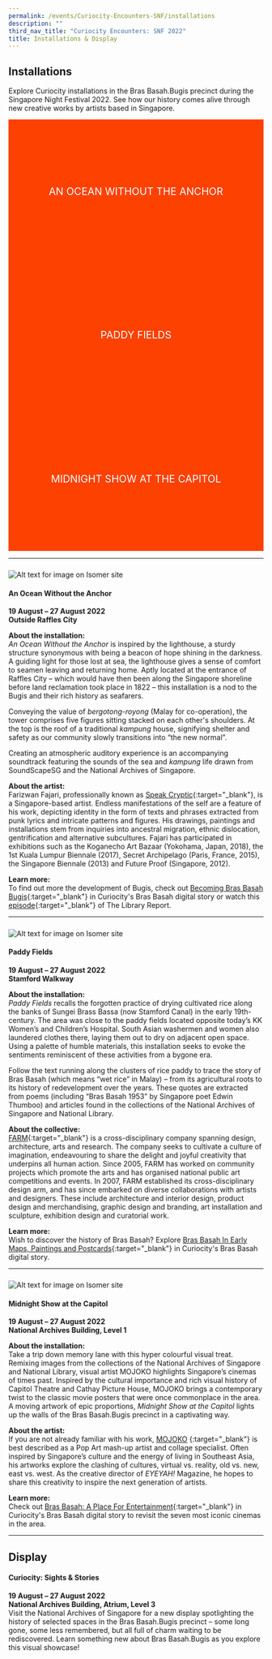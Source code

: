 ```yaml
---
permalink: /events/Curiocity-Encounters-SNF/installations
description: ""
third_nav_title: "Curiocity Encounters: SNF 2022"
title: Installations & Display
---
```

<style type="text/css">
	/* Click Box */
.clickbox { display: block; position: relative; width: 100%; padding-bottom: 56.25%; background-color: transparent; }
.clickbox span { padding: .5rem; }
.clickbox a { position: absolute; display: flex; width: 100%; height: 100%; align-items: center; justify-content: center; font-size: 1.25rem; text-align: center; text-decoration: none; text-transform: uppercase; }
.clickbox a:focus,
.clickbox a:hover { text-decoration: none; }

/* Orange */
.clickbox.is-orange { background-color: #FD4101; color: #FFFFFF; }
.clickbox.is-orange a { color: #FFFFFF; }
.clickbox.is-orange a:focus,
.clickbox.is-orange a:hover { background-color: #F3B69E; color: #000000; }	
</style>

## **Installations**
Explore Curiocity installations in the Bras Basah.Bugis precinct during the Singapore Night Festival 2022. See how our history comes alive through new creative works by artists based in Singapore.
<div class="row is-multiline">
  <div class="col is-one-third">
    <div class="clickbox is-orange">
      <a href="#speakcryptic">
        <span>An Ocean Without the Anchor</span>
      </a>
    </div>
  </div>
  <div class="col is-one-third">
    <div class="clickbox is-orange">
      <a href="#farm">
        <span>Paddy Fields</span>
      </a>
    </div>
  </div>
	<div class="col is-one-third">
    <div class="clickbox is-orange">
      <a href="#mojoko">
        <span>Midnight Show at the Capitol</span>
      </a>
    </div>
  </div>
  </div>
	
___

<h5 class="margin--bottom--lg" id="speakcryptic"></h5>

![Alt text for image on Isomer site](/images/theriverconnectsacm.png)

#### **An Ocean Without the Anchor**
**19 August – 27 August 2022**
<br>**Outside Raffles City**

**About the installation:**
<br>*An Ocean Without the Anchor* is inspired by the lighthouse, a sturdy structure synonymous with being a beacon of hope shining in the darkness. A guiding light for those lost at sea, the lighthouse gives a sense of comfort to seamen leaving and returning home. Aptly located at the entrance of Raffles City – which would have then been along the Singapore shoreline before land reclamation took place in 1822 – this installation is a nod to the Bugis and their rich history as seafarers. 

Conveying the value of *bergotong-royong* (Malay for co-operation), the tower comprises five figures sitting stacked on each other's shoulders. At the top is the roof of a traditional *kampung* house, signifying shelter and safety as our community slowly transitions into “the new normal”.

Creating an atmospheric auditory experience is an accompanying soundtrack featuring the sounds of the sea and *kampung* life drawn from SoundScapeSG and the National Archives of Singapore.

**About the artist:**
<br>Farizwan Fajari, professionally known as [Speak Cryptic](https://www.speakcryptic.com){:target="_blank"}, is a Singapore-based artist. Endless manifestations of the self are a feature of his work, depicting identity in the form of texts and phrases extracted from punk lyrics and intricate patterns and figures. His drawings, paintings and installations stem from inquiries into ancestral migration, ethnic dislocation, gentrification and alternative subcultures. Fajari has participated in exhibitions such as the Koganecho Art Bazaar (Yokohama, Japan, 2018), the 1st Kuala Lumpur Biennale (2017), Secret Archipelago (Paris, France, 2015), the Singapore Biennale (2013) and Future Proof (Singapore, 2012).

**Learn more:**
<br>To find out more the development of Bugis, check out [Becoming Bras Basah Bugis](https://curiocity.nlb.gov.sg/singapore-visualised/digital-stories/conclude-bb){:target="_blank"} in Curiocity's Bras Basah digital story or watch this [episode](https://youtu.be/7u8uNHRJ1HM){:target="_blank"} of The Library Report.

___

<h5 class="margin--bottom--lg" id="farm"></h5>

![Alt text for image on Isomer site](/images/atessellationofmemories.jpg)

#### **Paddy Fields**
**19 August – 27 August 2022**
<br>**Stamford Walkway**

**About the installation:**
<br>*Paddy Fields* recalls the forgotten practice of drying cultivated rice along the banks of Sungei Brass Bassa (now Stamford Canal) in the early 19th-century. The area was close to the paddy fields located opposite today’s KK Women’s and Children’s Hospital. South Asian washermen and women also laundered clothes there, laying them out to dry on adjacent open space. Using a palette of humble materials, this installation seeks to evoke the sentiments reminiscent of these activities from a bygone era.

Follow the text running along the clusters of rice paddy to trace the story of Bras Basah (which means “wet rice” in Malay) – from its agricultural roots to its history of redevelopment over the years. These quotes are extracted from poems (including “Bras Basah 1953” by Singapore poet Edwin Thumboo) and articles found in the collections of the National Archives of Singapore and National Library.

**About the collective:**
<br>[FARM](https://www.farm.sg){:target="_blank"} is a cross-disciplinary company spanning design, architecture, arts and research. The company seeks to cultivate a culture of imagination, endeavouring to share the delight and joyful creativity that underpins all human action. Since 2005, FARM has worked on community projects which promote the arts and has organised national public art competitions and events. In 2007, FARM established its cross-disciplinary design arm, and has since embarked on diverse collaborations with artists and designers. These include architecture and interior design, product design and merchandising, graphic design and branding, art installation and sculpture, exhibition design and curatorial work.

**Learn more:**
<br>Wish to discover the history of Bras Basah? Explore [Bras Basah In Early Maps, Paintings and Postcards](https://curiocity.nlb.gov.sg/singapore-visualised/digital-stories/bb-early){:target="_blank"} in Curiocity's Bras Basah digital story.

___

<h5 class="margin--bottom--lg" id="mojoko"></h5>

![Alt text for image on Isomer site](/images/lumba.jpg)

#### **Midnight Show at the Capitol**
**19 August – 27 August 2022**
<br>**National Archives Building, Level 1**

**About the installation:**
<br>Take a trip down memory lane with this hyper colourful visual treat. Remixing images from the collections of the National Archives of Singapore and National Library, visual artist MOJOKO highlights Singapore’s cinemas of times past. Inspired by the cultural importance and rich visual history of Capitol Theatre and Cathay Picture House, MOJOKO brings a contemporary twist to the classic movie posters that were once commonplace in the area. A moving artwork of epic proportions, *Midnight Show at the Capitol* lights up the walls of the Bras Basah.Bugis precinct in a captivating way.

**About the artist:**
<br>If you are not already familiar with his work, [MOJOKO](https://mojoko.net) {:target="_blank"} is best described as a Pop Art mash-up artist and collage specialist. Often inspired by Singapore’s culture and the energy of living in Southeast Asia, his artworks explore the clashing of cultures, virtual vs. reality, old vs. new, east vs. west. As the creative director of *EYEYAH!* Magazine, he hopes to share this creativity to inspire the next generation of artists.

**Learn more:**
<br>Check out [Bras Basah: A Place For Entertainment](https://curiocity.nlb.gov.sg/singapore-visualised/digital-stories/bb-cinemas){:target="_blank"} in Curiocity's Bras Basah digital story to revisit the seven most iconic cinemas in the area.

___

## **Display**
#### **Curiocity: Sights & Stories**
**19 August – 27 August 2022**
<br>**National Archives Building, Atrium, Level 3**
<br>Visit the National Archives of Singapore for a new display spotlighting the history of selected spaces in the Bras Basah.Bugis precinct – some long gone, some less remembered, but all full of charm waiting to be rediscovered. Learn something new about Bras Basah.Bugis as you explore this visual showcase!